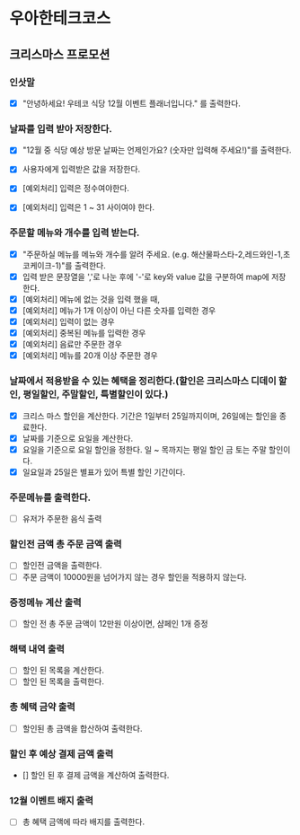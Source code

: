 # 우아한테크코스

## 크리스마스 프로모션

### 인삿말
- [x] "안녕하세요! 우테코 식당 12월 이벤트 플래너입니다." 를 출력한다.

### 날짜를 입력 받아 저장한다.
- [x] "12월 중 식당 예상 방문 날짜는 언제인가요? (숫자만 입력해 주세요!)"를 출력한다.
- [x] 사용자에게 입력받은 값을 저장한다.
- [x] [예외처리] 입력은 정수여야한다.
- [x] [예외처리] 입력은 1 ~ 31 사이여야 한다.


### 주문할 메뉴와 개수를 입력 받는다.
- [x] "주문하실 메뉴를 메뉴와 개수를 알려 주세요. (e.g. 해산물파스타-2,레드와인-1,초코케이크-1)"를 출력한다.
- [x] 입력 받은 문장열을 ','로 나눈 후에 '-'로 key와 value 값을 구분하여 map에 저장한다.
- [x] [예외처리] 메뉴에 없는 것을 입력 했을 때,
- [x] [예외처리] 메뉴가 1개 이상이 아닌 다른 숫자를 입력한 경우
- [x] [예외처리] 입력이 없는 경우
- [x] [예외처리] 중복된 메뉴를 입력한 경우
- [x] [예외처리] 음료만 주문한 경우
- [x] [예외처리] 메뉴를 20개 이상 주문한 경우

### 날짜에서 적용받을 수 있는 혜택을 정리한다.(할인은 크리스마스 디데이 할인, 평일할인, 주말할인, 특별할인이 있다.)
- [x] 크리스 마스 할인을 계산한다. 기간은 1일부터 25일까지이며, 26일에는 할인을 종료한다.
- [x] 날짜를 기준으로 요일을 계산한다.
- [x] 요일을 기준으로 요일 할인을 정한다. 일 ~ 목까지는 평일 할인 금 토는 주말 할인이다.
- [x] 일요일과 25일은 별표가 있어 특별 할인 기간이다.

### 주문메뉴를 출력한다.
- [ ] 유저가 주문한 음식 출력

### 할인전 금액 총 주문 금액 출력
- [ ] 할인전 금액을 출력한다.
- [ ] 주문 금액이 10000원을 넘어가지 않는 경우 할인을 적용하지 않는다.

### 증정메뉴 계산 출력
- [ ] 할인 전 총 주문 금액이 12만원 이상이면, 샴페인 1개 증정

### 해택 내역 출력
- [ ] 할인 된 목록을 계산한다.
- [ ] 할인 된 목록을 출력한다.

### 총 혜택 금약 출력
- [ ] 할인된 총 금액을 합산하여 출력한다.

### 할인 후 예상 결제 금액 출력
- [] 할인 된 후 결제 금액을 계산하여 출력한다.

### 12월 이벤트 배지 출력
- [ ] 총 혜택 금액에 따라 배지를 출력한다.
